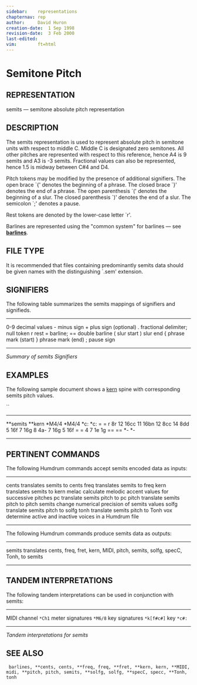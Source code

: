 ```yaml
---
sidebar:	representations
chapternav:	rep
author:		David Huron
creation-date:	1 Sep 1998
revision-date:	3 Feb 2000
last-edited:	
vim:		ft=html
---
```



Semitone Pitch
=========================================

## REPRESENTATION ##

<span class="rep">semits</span> &mdash; semitone absolute pitch representation

## DESCRIPTION ##

The <span class="rep">semits</span> representation is used to represent absolute pitch
in semitone units with respect to middle C. Middle C is designated
zero semitones. All other pitches are represented with respect to this
reference, hence A4 is 9 semits and A3 is -3 semits. Fractional values
can also be represented, hence 1.5 is midway between C\#4 and D4.

Pitch tokens may be modified by the presence of additional signifiers.
The open brace \`{\' denotes the beginning of a phrase. The closed
brace \`}\' denotes the end of a phrase. The open parenthesis \`(\'
denotes the beginning of a slur. The closed parenthesis \`)\' denotes
the end of a slur. The semicolon \`;\' denotes a pause.

Rest tokens are denoted by the lower-case letter \`r\'.

Barlines are represented using the \"common system\" for barlines &mdash;
see [**barlines**](barlines.rep.html).

## FILE TYPE ##

It is recommended that files containing predominantly <span class="rep">semits</span> data
should be given names with the distinguishing \`.sem\' extension.

## SIGNIFIERS ##

The following table summarizes the <span class="rep">semits</span> mappings of
signifiers and signifieds.

----- ----------------------------------
0-9   decimal values
\-    minus sign
\+    plus sign (optional)
.     fractional delimiter; null token
r     rest
=     barline; == double barline
(     slur start
)     slur end
{     phrase mark (start)
}     phrase mark (end)
;     pause sign
----- ----------------------------------

*Summary of <span class="rep">semits</span> Signifiers*

## EXAMPLES ##

The following sample document shows a [<span class="rep">kern</span>](kern.rep.html)
spine with corresponding <span class="rep">semits</span> pitch values.

``

------------ ----------
\*\*semits   \*\*kern
\*M4/4       \*M4/4
\*c:         \*c:
=            =
r            8r
12           16cc
11           16bn
12           8cc
14           8dd
5            16f
7            16g
8            4a-
7            16g
5            16f
=            =
4 7          1e 1g
==           ==
\*-          \*-
------------ ----------

## PERTINENT COMMANDS ##

The following Humdrum commands accept <span class="rep">semits</span> encoded data as
inputs:

-- --------------------------------------- --------------------------------------------------------
<span class="tool">cents</span>     translates <span class="rep">semits</span> to <span class="rep">cents</span>
<span class="tool">freq</span>       translates <span class="rep">semits</span> to <span class="rep">freq</span>
<span class="tool">kern</span>       translates <span class="rep">semits</span> to <span class="rep">kern</span>
<span class="tool">melac</span>     calculate melodic accent values for successive pitches
<span class="tool">pc</span>           translate <span class="rep">semits</span> pitch to <span class="rep">pc</span>
<span class="tool">pitch</span>     translate <span class="rep">semits</span> pitch to <span class="rep">pitch</span>
<span class="tool">semits</span>   change numerical precision of <span class="rep">semits</span> values
<span class="tool">solfg</span>     translate <span class="rep">semits</span> pitch to <span class="rep">solfg</span>
<span class="tool">tonh</span>       translate <span class="rep">semits</span> pitch to <span class="rep">Tonh</span>
<span class="tool">vox</span>         determine active and inactive voices in a Humdrum file

-- --------------------------------------- --------------------------------------------------------

The following Humdrum commands produce <span class="rep">semits</span> data as outputs:

-- --------------------------------------- --------------------------------------------------------------------------------------------------------------------------------------------------------------------------------
<span class="tool">semits</span>   translates <span class="rep">cents</span>, <span class="rep">freq</span>, <span class="rep">fret</span>, <span class="rep">kern</span>, <span class="rep">MIDI</span>, <span class="rep">pitch</span>, <span class="rep">semits</span>, <span class="rep">solfg</span>, <span class="rep">specC</span>, <span class="rep">Tonh</span>, to <span class="rep">semits</span>
-- --------------------------------------- --------------------------------------------------------------------------------------------------------------------------------------------------------------------------------

## TANDEM INTERPRETATIONS ##

The following tandem interpretations can be used in conjunction with
<span class="rep">semits</span>:

------------------ ------------
MIDI channel       `*Ch1`
meter signatures   `*M6/8`
key signatures     `*k[f#c#]`
key                `*c#:`
------------------ ------------

*Tandem interpretations for <span class="rep">semits</span>*

## SEE ALSO ##

` barlines, **cents, cents, **freq, freq, **fret, **kern, kern, **MIDI, midi, **pitch, pitch, semits, **solfg, solfg, **specC, specc, **Tonh, tonh`

